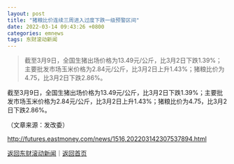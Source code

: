 ```yaml
---
layout: post
title: "猪粮比价连续三周进入过度下跌一级预警区间"
date: 2022-03-14 09:43:26 +0800
categories: emnews
tags: 东财滚动新闻
---
```

> 截至3月9日，全国生猪出场价格为13.49元/公斤，比3月2日下跌1.39%；主要批发市场玉米价格为2.84元/公斤，比3月2日上升1.43%；猪粮比价为4.75，比3月2日下跌2.86%。

<p>截至3月9日，全国生猪出场价格为13.49元/公斤，比3月2日下跌1.39%；主要批发市场玉米价格为2.84元/公斤，比3月2日上升1.43%；猪粮比价为4.75，比3月2日下跌2.86%。</p><p class="em_media">（文章来源：发改委）</p>

<http://futures.eastmoney.com/news/1516,202203142307537894.html>

[返回东财滚动新闻](//finews.withounder.com/emnews/)｜[返回首页](//finews.withounder.com/)
